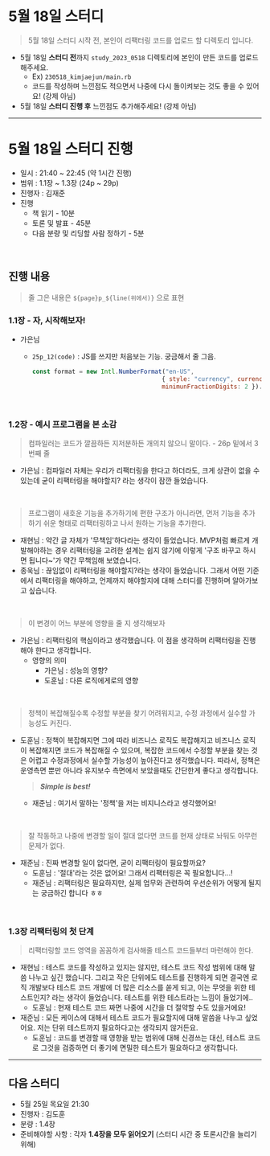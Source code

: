 # 5월 18일 스터디

> 5월 18일 스터디 시작 전, 본인이 리팩터링 코드를 업로드 할 디렉토리 입니다.

- 5월 18일 **스터디 전**까지 `study_2023_0518` 디렉토리에 본인이 만든 코드를 업로드 해주세요.
  - Ex) `230518_kimjaejun/main.rb`
  - 코드를 작성하며 느낀점도 적으면서 나중에 다시 돌이켜보는 것도 좋을 수 있어요! (강제 아님)
- 5월 18일 **스터디 진행 후** 느낀점도 추가해주세요! (강제 아님)

<hr>

# 5월 18일 스터디 진행

- 일시 : 21:40 ~ 22:45 (약 1시간 진행)
- 범위 : 1.1장 ~ 1.3장 (24p ~ 29p)
- 진행자 : 김재준
- 진행
  - 책 읽기 - 10분
  - 토론 및 발표 - 45분
  - 다음 분량 및 리딩할 사람 정하기 - 5분

<br>

## 진행 내용

> 줄 그은 내용은 `${page}p_${line(위에서)}` 으로 표현

### 1.1장 - 자, 시작해보자!

- 가은님

  - `25p_12(code)` : JS를 쓰지만 처음보는 기능. 궁금해서 줄 그음.

    ```javascript
    const format = new Intl.NumberFormat("en-US",
                                        { style: "currency", currency: "USD",
                                        minimunFractionDigits: 2 }).format;
    ```

<br>

### 1.2장 - 예시 프로그램을 본 소감

> 컴파일러는 코드가 깔끔하든 지저분하든 개의치 않으니 말이다. - 26p 밑에서 3번째 줄

- 가은님 : 컴파일러 자체는 우리가 리팩터링을 한다고 하더라도, 크게 상관이 없을 수 있는데 굳이 리팩터링을 해야할지? 라는 생각이 잠깐 들었습니다.

<br>

> 프로그램이 새호운 기능을 추가하기에 편한 구조가 아니라면, 먼저 기능을 추가하기 쉬운 형태로 리팩터링하고 나서 원하는 기능을 추가한다.

- 재현님 : 약간 글 자체가 '무책임'하다라는 생각이 들었습니다. MVP처럼 빠르게 개발해야하는 경우 리팩터링을 고려한 설계는 쉽지 않기에 이렇게 '구조 바꾸고 하시면 됩니다~'가 약간 무책임해 보였습니다.
- 종욱님 : 끊임없이 리팩터링을 해야할지?라는 생각이 들었습니다. 그래서 어떤 기준에서 리팩터링을 해야하고, 언제까지 해야할지에 대해 스터디를 진행하며 알아가보고 싶습니다.

<br>

> 이 변경이 어느 부분에 영향을 줄 지 생각해보자

- 가은님 : 리팩터링의 핵심이라고 생각했습니다. 이 점을 생각하며 리팩터링을 진행해야 한다고 생각합니다.
  - 영향의 의미
    - 가은님 : 성능의 영향?
    - 도훈님 : 다른 로직에게로의 영향

<br>

> 정책이 복잡해질수록 수정할 부분을 찾기 어려워지고, 수정 과정에서 실수할 가능성도 커진다.

- 도훈님 : 정책이 복잡해지면 그에 따라 비즈니스 로직도 복잡해지고 비즈니스 로직이 복잡해지면 코드가 복잡해질 수 있으며, 복잡한 코드에서 수정할 부분을 찾는 것은 어렵고 수정과정에서 실수할 가능성이 높아진다고 생각했습니다.
  따라서, 정책은 운영측면 뿐만 아니라 유지보수 측면에서 보았을때도 간단한게 좋다고 생각합니다.
  
  > ***Simple is best!***
  
  - 재준님 : 여기서 말하는 '정책'을 저는 비지니스라고 생각했어요!

<br>

> 잘 작동하고 나중에 변경할 일이 절대 없다면 코드를 현재 상태로 놔둬도 아무런 문제가 없다.

- 재준님 : 진짜 변경할 일이 없다면, 굳이 리팩터링이 필요할까요?
  - 도훈님 : '절대'라는 것은 없어요! 그래서 리팩터링은 꼭 필요합니다...!
  - 재준님 : 리팩터링은 필요하지만, 실제 업무와 관련하여 우선순위가 어떻게 될지는 궁금하긴 합니다 ㅎㅎ

<br>

### 1.3장 리팩터링의 첫 단계

> 리팩터링할 코드 영역을 꼼꼼하게 검사해줄 테스트 코드들부터 마련해야 한다.

- 재현님 : 테스트 코드를 작성하고 있지는 않지만, 테스트 코드 작성 범위에 대해 말씀 나누고 싶긴 했습니다. 그리고 작은 단위에도 테스트를 진행하게 되면 결국엔 로직 개발보다 테스트 코드 개발에 더 많은 리소스를 쏟게 되고, 이는 무엇을 위한 테스트인지? 라는 생각이 들었습니다. 테스트를 위한 테스트라는 느낌이 들었기에..
  - 도훈님 : 현재 테스트 코드 짜면 나중에 시간을 더 절약할 수도 있을거에요!
- 재준님 : 모든 케이스에 대해서 테스트 코드가 필요할지에 대해 말씀을 나누고 싶었어요. 저는 단위 테스트까지 필요하다고는 생각되지 않거든요.
  - 도훈님 : 코드를 변경할 때 영향을 받는 범위에 대해 신경쓰는 대신, 테스트 코드로 그것을 검증하면 더 좋기에 면밀한 테스트가 필요하다고 생각합니다.

<hr>

## 다음 스터디

- 5월 25일 목요일 21:30
- 진행자 : 김도훈
- 분량 : 1.4장
- 준비해야할 사항 : 각자 **1.4장을 모두 읽어오기** (스터디 시간 중 토론시간을 늘리기 위해)
